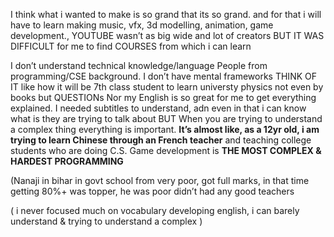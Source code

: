 I think what i wanted to make is so grand that its so grand.
and for that i will have to learn making music, vfx, 3d modelling, animation, game development.,
YOUTUBE wasn’t as big wide and lot of creators
BUT IT WAS DIFFICULT for me to find COURSES from which i can learn


I don’t understand technical knowledge/language
People from programming/CSE background.
I don’t have mental frameworks
THINK OF IT like how it will be 7th class student to learn universty physics not even by books but QUESTIONs 
Nor my English is so great for me to get everything explained.
I needed subtitles to understand, adn even in that i can know what is they are trying to talk about BUT 
When you are trying to understand a complex thing everything is important.
**It’s almost like, as a 12yr old, i am trying to learn Chinese through an French teacher** and teaching college students who are doing C.S.
Game development is **THE MOST COMPLEX & HARDEST PROGRAMMING**


(Nanaji in bihar in govt school from very poor, got full marks, in that time getting 80%+ was topper, he was poor didn’t had any good teachers 


( i never focused much on vocabulary developing english, i can barely understand & trying to understand a complex  )

